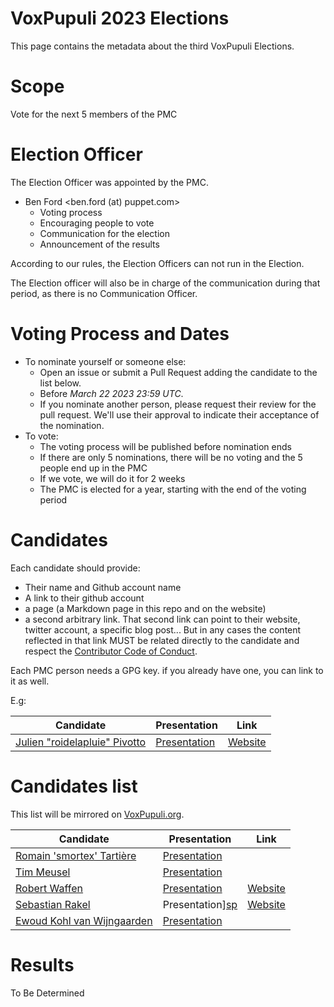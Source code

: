 # VoxPupuli 2023 Elections

This page contains the metadata about the third VoxPupuli Elections.


# Scope

Vote for the next 5 members of the PMC


# Election Officer

The Election Officer was  appointed by the PMC.

* Ben Ford <ben.ford (at) puppet.com>
  * Voting process
  * Encouraging people to vote
  * Communication for the election
  * Announcement of the results

According to our rules, the Election Officers can not run in the Election.

The Election officer will also be in charge of the communication during that
period, as there is no Communication Officer.

# Voting Process and Dates

* To nominate yourself or someone else:
    * Open an issue or submit a Pull Request adding the candidate to the list below.
    * Before *March 22 2023 23:59 UTC*.
    * If you nominate another person, please request their review for the pull request.
      We'll use their approval to indicate their acceptance of the nomination.
* To vote:
    * The voting process will be published before nomination ends
    * If there are only 5 nominations, there will be no voting and the 5 people end up in the PMC
    * If we vote, we will do it for 2 weeks
    * The PMC is elected for a year, starting with the end of the voting period

# Candidates

Each candidate should provide:

- Their name and Github account name
- A link to their github account
- a page (a Markdown page in this repo and on the website)
- a second arbitrary link. That second link can point to their website, twitter
  account, a specific blog post... But in any cases the content
  reflected in that link MUST be related directly to the candidate and respect
  the [Contributor Code of Conduct](https://voxpupuli.org/coc/).

Each PMC person needs a GPG key. if you already have one, you can link to it as well.

E.g:

| Candidate                           | Presentation       | Link          |
| ----------------------------------- | ------------------ | ------------- |
| [Julien "roidelapluie" Pivotto][rg] | [Presentation][rp] | [Website][rl] |

[rg]:https://github.com/roidelapluie
[rp]:2016-01/roidelapluie.md
[rl]:https://roidelapluie.be


# Candidates list

This list will be mirrored on [VoxPupuli.org](https://voxpupuli.org/elections).

| Candidate                        | Presentation        | Link           |
| -------------------------------- | ------------------- | -------------- |
| [Romain 'smortex' Tartière][sc]  | [Presentation][sp]  |                |
| [Tim Meusel][tm]                 | [Presentation][tmp] |                |
| [Robert Waffen][rwg]             | [Presentation][rwp] | [Website][rwl] |
| [Sebastian Rakel][sr]            |  Presentation][sp]  | [Website][srw] |
| [Ewoud Kohl van Wijngaarden][eg] | [Presentation][ep]  |                |

[tm]:https://github.com/bastelfreak
[tmp]:2023-01/bastelfreak.md
[sc]:https://github.com/smortex
[sp]:2023-01/smortex.md
[rwg]:https://github.com/rwaffen
[rwp]:2023-01/rwaffen.md
[rwl]:https://www.robertwaffen.de/
[sr]: https://github.com/sebastianrakel
[sp]: 2023-01/spritzgebaeck.md
[srw]: https://sebastianrakel.de
[eg]: https://github.com/ekohl
[ep]: 2023-01/ewoud.md

# Results

To Be Determined
